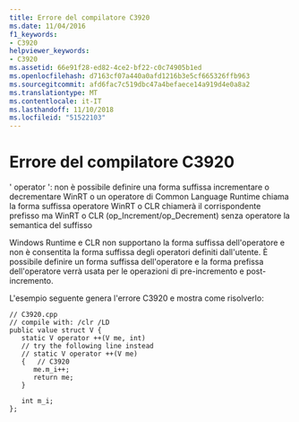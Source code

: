 ```yaml
---
title: Errore del compilatore C3920
ms.date: 11/04/2016
f1_keywords:
- C3920
helpviewer_keywords:
- C3920
ms.assetid: 66e91f28-ed82-4ce2-bf22-c0c74905b1ed
ms.openlocfilehash: d7163cf07a440a0afd1216b3e5cf665326ffb963
ms.sourcegitcommit: afd6fac7c519dbc47a4befaece14a919d4e0a8a2
ms.translationtype: MT
ms.contentlocale: it-IT
ms.lasthandoff: 11/10/2018
ms.locfileid: "51522103"
---
```

# <a name="compiler-error-c3920"></a>Errore del compilatore C3920

' operator ': non è possibile definire una forma suffissa incrementare o decrementare WinRT o un operatore di Common Language Runtime chiama la forma suffissa operatore WinRT o CLR chiamerà il corrispondente prefisso ma WinRT o CLR (op_Increment/op_Decrement) senza operatore la semantica del suffisso

Windows Runtime e CLR non supportano la forma suffissa dell'operatore e non è consentita la forma suffissa degli operatori definiti dall'utente.  È possibile definire un forma suffissa dell'operatore e la forma prefissa dell'operatore verrà usata per le operazioni di pre-incremento e post-incremento.

L'esempio seguente genera l'errore C3920 e mostra come risolverlo:

```
// C3920.cpp
// compile with: /clr /LD
public value struct V {
   static V operator ++(V me, int)
   // try the following line instead
   // static V operator ++(V me)
   {   // C3920
      me.m_i++;
      return me;
   }

   int m_i;
};
```